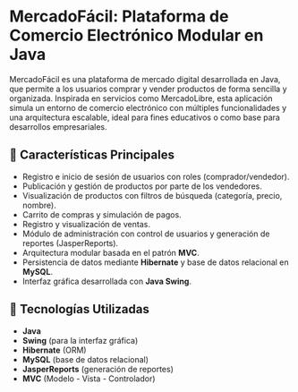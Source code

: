 # MercadoFácil: Plataforma de Comercio Electrónico Modular en Java
MercadoFácil es una plataforma de mercado digital desarrollada en Java, que permite a los usuarios comprar y vender productos de forma sencilla y organizada. Inspirada en servicios como MercadoLibre, esta aplicación simula un entorno de comercio electrónico con múltiples funcionalidades y una arquitectura escalable, ideal para fines educativos o como base para desarrollos empresariales.

## 🚀 Características Principales

- Registro e inicio de sesión de usuarios con roles (comprador/vendedor).
- Publicación y gestión de productos por parte de los vendedores.
- Visualización de productos con filtros de búsqueda (categoría, precio, nombre).
- Carrito de compras y simulación de pagos.
- Registro y visualización de ventas.
- Módulo de administración con control de usuarios y generación de reportes (JasperReports).
- Arquitectura modular basada en el patrón **MVC**.
- Persistencia de datos mediante **Hibernate** y base de datos relacional en **MySQL**.
- Interfaz gráfica desarrollada con **Java Swing**.

## 🧱 Tecnologías Utilizadas

- **Java** 
- **Swing** (para la interfaz gráfica)
- **Hibernate** (ORM)
- **MySQL** (base de datos relacional)
- **JasperReports** (generación de reportes)
- **MVC** (Modelo - Vista - Controlador)
